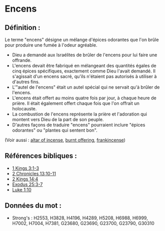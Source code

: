 # Encens

## Définition :

Le terme "encens" désigne un mélange d'épices odorantes que l'on brûle pour produire une fumée à l'odeur agréable.

* Dieu a demandé aux Israélites de brûler de l'encens pour lui faire une offrande.
* L'encens devait être fabriqué en mélangeant des quantités égales de cinq épices spécifiques, exactement comme Dieu l'avait demandé. Il s'agissait d'un encens sacré, qu'ils n'étaient pas autorisés à utiliser à d'autres fins.
* L'"autel de l'encens" était un autel spécial qui ne servait qu'à brûler de l'encens.
* L'encens était offert au moins quatre fois par jour, à chaque heure de prière. Il était également offert chaque fois que l'on offrait un holocauste.
* La combustion de l'encens représente la prière et l'adoration qui montent vers Dieu de la part de son peuple.
* D'autres façons de traduire "encens" pourraient inclure "épices odorantes" ou "plantes qui sentent bon".

(Voir aussi : [altar of incense](../other/altarofincense.md), [burnt offering](../other/burntoffering.md), [frankincense](../other/frankincense.md))

## Références bibliques :

* [1 Kings 3:1-3](rc://en/tn/help/1ki/03/01)
* [2 Chronicles 13:10-11](rc://en/tn/help/2ch/13/10)
* [2 Kings 14:4](rc://en/tn/help/2ki/14/04)
* [Exodus 25:3-7](rc://en/tn/help/exo/25/03)
* [Luke 1:10](rc://en/tn/help/luk/01/10)

## Données du mot :

* Strong's : H2553, H3828, H4196, H4289, H5208, H6988, H6999, H7002, H7004, H7381, G23680, G23690, G23700, G23790, G30310
